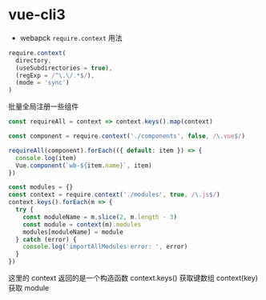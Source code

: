 # vue-cli3

- webapck `require.context` 用法

```js
require.context(
  directory,
  (useSubdirectories = true),
  (regExp = /^\.\/.*$/),
  (mode = 'sync')
)
```

批量全局注册一些组件

```js
const requireAll = context => context.keys().map(context)

const component = require.context('./components', false, /\.vue$/)

requireAll(component).forEach(({ default: item }) => {
  console.log(item)
  Vue.component(`wb-${item.name}`, item)
})
```

```js
const modules = {}
const context = require.context('./modules', true, /\.js$/)
context.keys().forEach(m => {
  try {
    const moduleName = m.slice(2, m.length - 3)
    const module = context(m).modules
    modules[moduleName] = module
  } catch (error) {
    console.log('importAllModules error: ', error)
  }
})
```

这里的 context 返回的是一个构造函数 context.keys() 获取键数组 context(key) 获取 module
